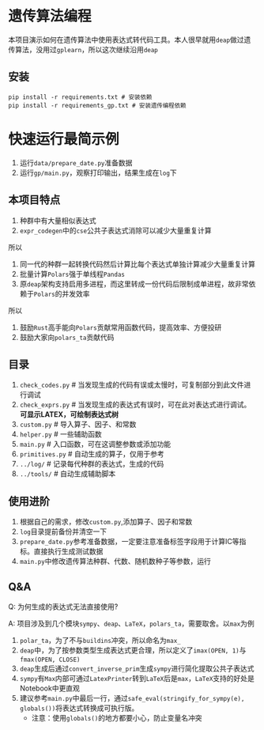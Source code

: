 # 遗传算法编程

本项目演示如何在遗传算法中使用表达式转代码工具。本人很早就用`deap`做过遗传算法，没用过`gplearn`，所以这次继续沿用`deap`

## 安装

```commandline
pip install -r requirements.txt # 安装依赖
pip install -r requirements_gp.txt # 安装遗传编程依赖
```

# 快速运行最简示例

1. 运行`data/prepare_date.py`准备数据
2. 运行`gp/main.py`，观察打印输出，结果生成在`log`下

## 本项目特点

1. 种群中有大量相似表达式
2. `expr_codegen`中的`cse`公共子表达式消除可以减少大量重复计算

所以

1. 同一代的种群一起转换代码然后计算比每个表达式单独计算减少大量重复计算
2. 批量计算`Polars`强于单线程`Pandas`
3. 原`deap`架构支持启用多进程，而这里转成一份代码后限制成单进程，故非常依赖于`Polars`的并发效率

所以

1. 鼓励`Rust`高手能向`Polars`贡献常用函数代码，提高效率、方便投研
2. 鼓励大家向`polars_ta`贡献代码

## 目录

1. `check_codes.py` # 当发现生成的代码有误或太慢时，可复制部分到此文件进行调试
2. `check_exprs.py` # 当发现生成的表达式有误时，可在此对表达式进行调试。**可显示LATEX，可绘制表达式树**
3. `custom.py` # 导入算子、因子、和常数
4. `helper.py` # 一些辅助函数
5. `main.py` # 入口函数，可在这调整参数或添加功能
6. `primitives.py` # 自动生成的算子，仅用于参考
7. `../log/` # 记录每代种群的表达式，生成的代码
8. `../tools/` # 自动生成辅助脚本

## 使用进阶

1. 根据自己的需求，修改`custom.py`,添加算子、因子和常数
2. `log`目录提前备份并清空一下
3. `prepare_date.py`参考准备数据，一定要注意准备标签字段用于计算IC等指标。直接执行生成测试数据
4. `main.py`中修改遗传算法种群、代数、随机数种子等参数，运行

## Q&A

Q: 为何生成的表达式无法直接使用?

A: 项目涉及到几个模块`sympy`、`deap`、`LaTeX`，`polars_ta`，需要取舍。以`max`为例

1. `polar_ta`，为了不与`buildins`冲突，所以命名为`max_`
2. `deap`中，为了按参数类型生成表达式更合理，所以定义了`imax(OPEN, 1)`与`fmax(OPEN, CLOSE)`
3. `deap`生成后通过`convert_inverse_prim`生成`sympy`进行简化提取公共子表达式
4. `sympy`有`Max`内部可通过`LatexPrinter`转到`LaTeX`后是`max`，`LaTeX`支持的好处是Notebook中更直观
5. 建议参考`main.py`中最后一行，通过`safe_eval(stringify_for_sympy(e), globals())`将表达式转换成可执行版。
    - 注意：使用`globals()`的地方都要小心，防止变量名冲突